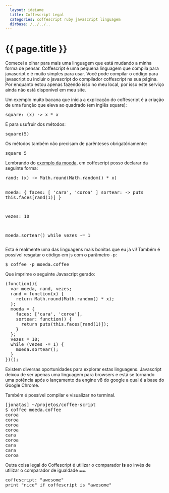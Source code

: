 ```yaml
---
  layout: ideiame
  title: Coffescript Legal
  categories: coffescript ruby javascript linguagem
  dirbase: /../../..
---
```


# {{ page.title }}

Comecei a olhar para mais uma linguagem que está mudando a minha forma de pensar. Coffescript é uma pequena linguagem que compila para javascript e é muito simples para usar. Você pode compilar o código para javascript ou incluir o javascript do compilador coffescript na sua página. Por enquanto estou apenas fazendo isso no meu local, por isso este serviço ainda não está disponível em meu site. 

Um exemplo muito bacana que inicia a explicação do coffescript é a criação de uma função que eleva ao quadrado (em inglês square):

<div><pre class="prettyprint">
square: (x) -> x * x
</pre></div>

E para usufruir dos métodos: 

<div><pre class="prettyprint">
square(5)
</pre></div>

Os métodos também não precisam de parênteses obrigatóriamente:

<div><pre class="prettyprint">
square 5
</pre></div>

Lembrando do [exemplo da moeda][moeda], em coffescript posso declarar da seguinte forma:

<div><pre class="prettyprint">
rand: (x) -&gt; Math.round(Math.random() * x)

moeda: {
 faces: [ 'cara', 'coroa' ]
 sortear: -&gt; puts this.faces[rand(1)]
}

vezes: 10

moeda.sortear() while vezes -= 1
</pre></div>


Esta é realmente uma das linguagens mais bonitas que eu já vi! Também é possível resgatar o código em js com o parâmetro -p:

<div><pre class="prettyprint">
$ coffee -p moeda.coffee 
</pre></div>

Que imprime o seguinte Javascript gerado:

<div><pre class="prettyprint">
(function(){
  var moeda, rand, vezes;
  rand = function(x) {
    return Math.round(Math.random() * x);
  };
  moeda = {
    faces: ['cara', 'coroa'],
    sortear: function() {
      return puts(this.faces[rand(1)]);
    }
  };
  vezes = 10;
  while (vezes -= 1) {
    moeda.sortear();
  }
})();
</pre></div>

Existem diversas oportunidades para explorar estas linguagens. Javascript deixou de ser apenas uma linguagem para browsers e está se tornando uma potência após o lançamento da engine v8 do google a qual é a base do Google Chrome.

Também é possível compilar e visualizar no terminal.
<pre>
[jonatas] ~/projetos/coffee-script
$ coffee moeda.coffee 
coroa
coroa
coroa
coroa
cara
coroa
cara
cara
coroa
</pre>

Outra coisa legal do Coffescript é utilizar o comparador **is** ao invés de utilizar o comparador de igualdade **==**.

<div><pre class="prettyprint">
coffescript: "awesome"
print "nice" if coffescript is "awesome"
</pre></div>

[moeda]: /2010/05/03/ruby-legal.html
